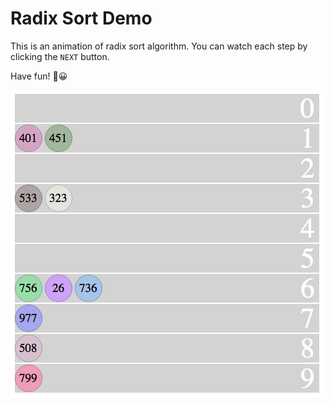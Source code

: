 # Radix Sort Demo
This is an animation of radix sort algorithm. You can watch each step by clicking the `NEXT` button. 

Have fun! 😀

![screenshot](screenshot.png)